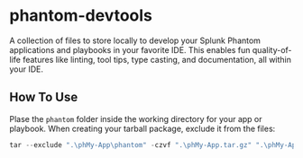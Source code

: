 # phantom-devtools
A collection of files to store locally to develop your Splunk Phantom applications and playbooks in your favorite IDE. This enables fun quality-of-life features like linting, tool tips, type casting, and documentation, all within your IDE.

## How To Use

Plase the `phantom` folder inside the working directory for your app or playbook. When creating your tarball package, exclude it from the files:

```powershell
tar --exclude ".\phMy-App\phantom" -czvf ".\phMy-App.tar.gz" ".\phMy-App"
```
